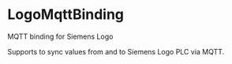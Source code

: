 # LogoMqttBinding
MQTT binding for Siemens Logo

Supports to sync values from and to Siemens Logo PLC via MQTT.


